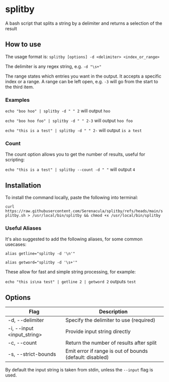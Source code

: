 # splitby

A bash script that splits a string by a delimiter and returns a selection of the result

## How to use

The usage format is: `splitby [options] -d <delimiter> <index_or_range>`

The delimiter is any regex string, e.g. `-d "\s+"`

The range states which entries you want in the output. It accepts a specific index or a range. A range can be left open, e.g. `-3` will go from the start to the third item.

### Examples

`echo "boo hoo" | splitby -d " " 2` will output `hoo`

`echo "boo hoo foo" | splitby -d " " 2-3` will output `hoo foo`

`echo "this is a test" | splitby -d " " 2-` will output `is a test`

### Count

The count option allows you to get the number of results, useful for scripting:

`echo "this is a test" | splitby --count -d " "` will output `4`

## Installation

To install the command locally, paste the following into terminal:

`curl https://raw.githubusercontent.com/Serenacula/splitby/refs/heads/main/splitby.sh > /usr/local/bin/splitby && chmod +x /usr/local/bin/splitby`

### Useful Aliases

It's also suggested to add the following aliases, for some common usecases:

`alias getline="splitby -d '\n'"`

`alias getword="splitby -d '\s+'"`

These allow for fast and simple string processing, for example:

`echo "this is\na test" | getline 2 | getword 2` outputs `test`

## Options

| Flag                       | Description                                              |
| -------------------------- | -------------------------------------------------------- |
| -d, --delimiter <regex>    | Specify the delimiter to use (required)                  |
| -i, --input <input_string> | Provide input string directly                            |
| -c, --count                | Return the number of results after split                 |
| -s, --strict-bounds        | Emit error if range is out of bounds (default: disabled) |

By default the input string is taken from stdin, unless the `--input` flag is used.
